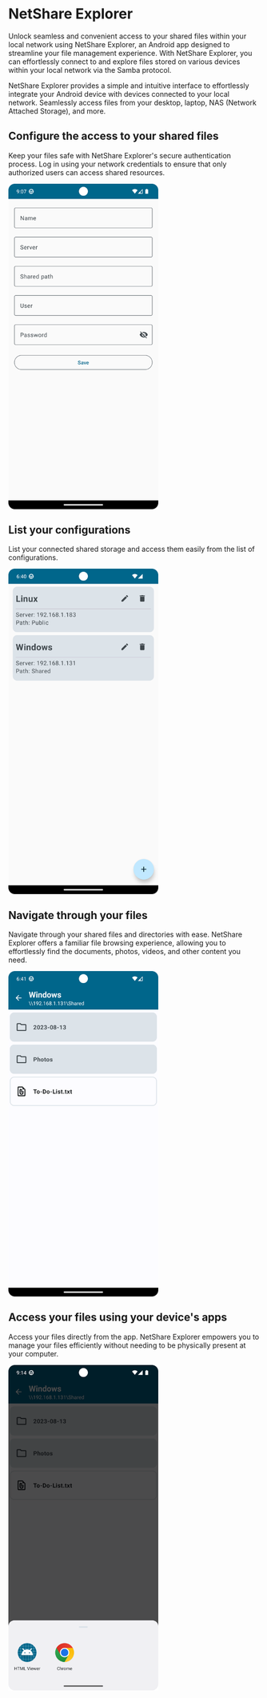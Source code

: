 # NetShare Explorer

Unlock seamless and convenient access to your shared files within your local network using NetShare Explorer, an Android app designed to streamline your file management experience. With NetShare Explorer, you can effortlessly connect to and explore files stored on various devices within your local network via the Samba protocol.

NetShare Explorer provides a simple and intuitive interface to effortlessly integrate your Android device with devices connected to your local network. Seamlessly access files from your desktop, laptop, NAS (Network Attached Storage), and more.

## Configure the access to your shared files

Keep your files safe with NetShare Explorer's secure authentication process. Log in using your network credentials to ensure that only authorized users can access shared resources.

<img align="center" src="readme/images/edit_screen.png" width="300">

## List your configurations

List your connected shared storage and access them easily from the list of configurations.

<img align="center" src="readme/images/main_screen.png" width="300">

## Navigate through your files

Navigate through your shared files and directories with ease. NetShare Explorer offers a familiar file browsing experience, allowing you to effortlessly find the documents, photos, videos, and other content you need.

<img align="center" src="readme/images/explorer_screen.png" width="300">

## Access your files using your device's apps

Access your files directly from the app. NetShare Explorer empowers you to manage your files efficiently without needing to be physically present at your computer.

<img align="center" src="readme/images/open_screen.png" width="300">
